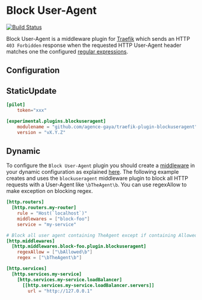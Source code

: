 # Block User-Agent

[![Build Status](https://github.com/agence-gaya/traefik-plugin-blockuseragent/workflows/Main/badge.svg?branch=master)](https://github.com/agence-gaya/traefik-plugin-blockuseragent/actions)

Block User-Agent is a middleware plugin for [Traefik](https://github.com/traefik/traefik) which sends an HTTP `403 Forbidden` 
response when the requested HTTP User-Agent header matches one the configured [regular expressions](https://github.com/google/re2/wiki/Syntax).

## Configuration

## StaticUpdate 

```toml
[pilot]
    token="xxx"

[experimental.plugins.blockuseragent]
    modulename = "github.com/agence-gaya/traefik-plugin-blockuseragent"
    version = "vX.Y.Z"
```

## Dynamic

To configure the `Block User-Agent` plugin you should create a [middleware](https://docs.traefik.io/middlewares/overview/) in 
your dynamic configuration as explained [here](https://docs.traefik.io/middlewares/overview/). The following example creates
and uses the `blockuseragent` middleware plugin to block all HTTP requests with a User-Agent like `\bTheAgent\b`.
You can use regexAllow to make exception on blocking regex.

```toml
[http.routers]
  [http.routers.my-router]
    rule = "Host(`localhost`)"
    middlewares = ["block-foo"]
    service = "my-service"

# Block all user agent containing TheAgent except if containing Allowed word
[http.middlewares]
  [http.middlewares.block-foo.plugin.blockuseragent]
    regexAllow = ["\bAllowed\b"]    
    regex = ["\bTheAgent\b"]

[http.services]
  [http.services.my-service]
    [http.services.my-service.loadBalancer]
      [[http.services.my-service.loadBalancer.servers]]
        url = "http://127.0.0.1"
```
